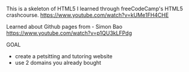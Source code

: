 This is a skeleton of HTML5 I learned through freeCodeCamp's HTML5 crashcourse. 
https://www.youtube.com/watch?v=kUMe1FH4CHE

Learned about Github pages from - Simon Bao
https://www.youtube.com/watch?v=p1QU3kLFPdg


GOAL
* create a petsitting and tutoring website
* use 2 domains you already bought
